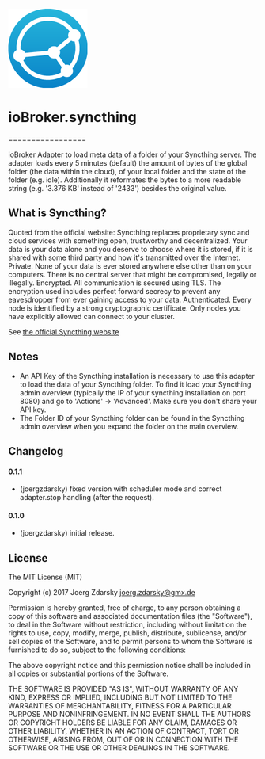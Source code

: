 ![Logo](admin/syncthing.png)
# ioBroker.syncthing
=================

ioBroker Adapter to load meta data of a folder of your Syncthing server. 
The adapter loads every 5 minutes (default) the amount of bytes of the global folder (the data within the cloud), of your local folder and the state of the folder (e.g. idle).
Additionally it reformates the bytes to a more readable string (e.g. '3.376 KB' instead of '2433') besides the original value.

## What is Syncthing?
Quoted from the official website: Syncthing replaces proprietary sync and cloud services with something open, trustworthy and decentralized. Your data is your data alone and you deserve to choose where it is stored, if it is shared with some third party and how it's transmitted over the Internet.
Private. None of your data is ever stored anywhere else other than on your computers. There is no central server that might be compromised, legally or illegally.
Encrypted. All communication is secured using TLS. The encryption used includes perfect forward secrecy to prevent any eavesdropper from ever gaining access to your data.
Authenticated. Every node is identified by a strong cryptographic certificate. Only nodes you have explicitly allowed can connect to your cluster.

See [the official Syncthing website](https://syncthing.net/)

## Notes 
* An API Key of the Syncthing installation is necessary to use this adapter to load the data of your Syncthing folder. To find it load your Syncthing admin overview (typically the IP of your syncthing installation on port 8080) and go to 'Actions' -> 'Advanced'. Make sure you don't share your API key.
* The Folder ID of your Syncthing folder can be found in the Syncthing admin overview when you expand the folder on the main overview. 

## Changelog

#### 0.1.1
* (joergzdarsky) fixed version with scheduler mode and correct adapter.stop handling (after the request).

#### 0.1.0
* (joergzdarsky) initial release.

## License
The MIT License (MIT)

Copyright (c) 2017 Joerg Zdarsky <joerg.zdarsky@gmx.de>

Permission is hereby granted, free of charge, to any person obtaining a copy
of this software and associated documentation files (the "Software"), to deal
in the Software without restriction, including without limitation the rights
to use, copy, modify, merge, publish, distribute, sublicense, and/or sell
copies of the Software, and to permit persons to whom the Software is
furnished to do so, subject to the following conditions:

The above copyright notice and this permission notice shall be included in
all copies or substantial portions of the Software.

THE SOFTWARE IS PROVIDED "AS IS", WITHOUT WARRANTY OF ANY KIND, EXPRESS OR
IMPLIED, INCLUDING BUT NOT LIMITED TO THE WARRANTIES OF MERCHANTABILITY,
FITNESS FOR A PARTICULAR PURPOSE AND NONINFRINGEMENT. IN NO EVENT SHALL THE
AUTHORS OR COPYRIGHT HOLDERS BE LIABLE FOR ANY CLAIM, DAMAGES OR OTHER
LIABILITY, WHETHER IN AN ACTION OF CONTRACT, TORT OR OTHERWISE, ARISING FROM,
OUT OF OR IN CONNECTION WITH THE SOFTWARE OR THE USE OR OTHER DEALINGS IN
THE SOFTWARE.
